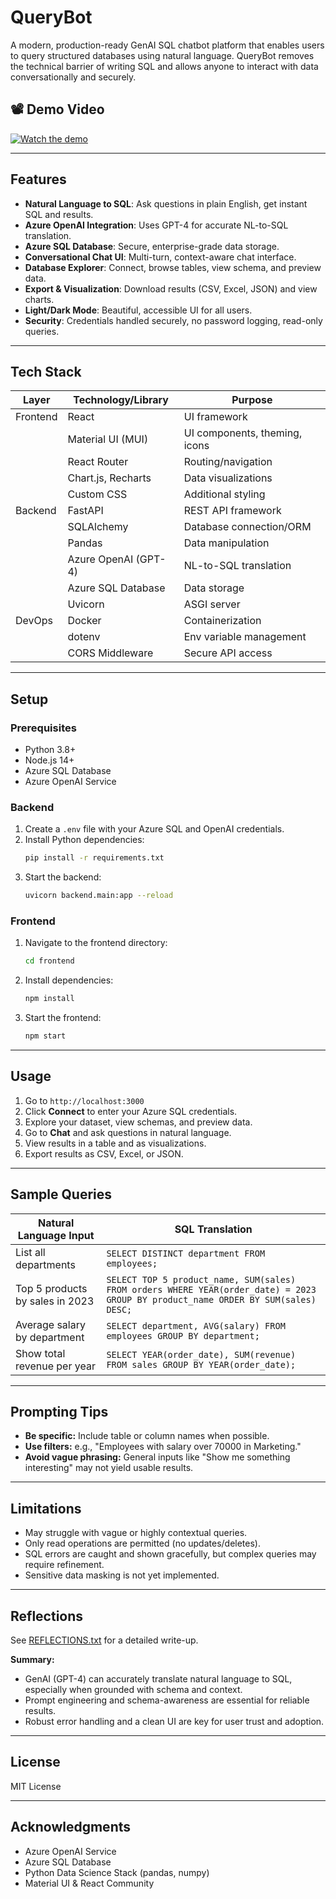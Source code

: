 # QueryBot

A modern, production-ready GenAI SQL chatbot platform that enables users to query structured databases using natural language. QueryBot removes the technical barrier of writing SQL and allows anyone to interact with data conversationally and securely.

## 📽️ Demo Video

[![Watch the demo](https://img.youtube.com/vi/wDKrFpUw_3s/0.jpg)](https://youtu.be/wDKrFpUw_3s)


---

## Features

- **Natural Language to SQL**: Ask questions in plain English, get instant SQL and results.
- **Azure OpenAI Integration**: Uses GPT-4 for accurate NL-to-SQL translation.
- **Azure SQL Database**: Secure, enterprise-grade data storage.
- **Conversational Chat UI**: Multi-turn, context-aware chat interface.
- **Database Explorer**: Connect, browse tables, view schema, and preview data.
- **Export & Visualization**: Download results (CSV, Excel, JSON) and view charts.
- **Light/Dark Mode**: Beautiful, accessible UI for all users.
- **Security**: Credentials handled securely, no password logging, read-only queries.

---

## Tech Stack

| Layer      | Technology/Library         | Purpose                                 |
|------------|---------------------------|-----------------------------------------|
| Frontend   | React                     | UI framework                            |
|            | Material UI (MUI)         | UI components, theming, icons           |
|            | React Router              | Routing/navigation                      |
|            | Chart.js, Recharts        | Data visualizations                     |
|            | Custom CSS                | Additional styling                      |
| Backend    | FastAPI                   | REST API framework                      |
|            | SQLAlchemy                | Database connection/ORM                 |
|            | Pandas                    | Data manipulation                       |
|            | Azure OpenAI (GPT-4)      | NL-to-SQL translation                   |
|            | Azure SQL Database        | Data storage                            |
|            | Uvicorn                   | ASGI server                             |
| DevOps     | Docker                    | Containerization                        |
|            | dotenv                    | Env variable management                 |
|            | CORS Middleware           | Secure API access                       |

---

## Setup

### Prerequisites
- Python 3.8+
- Node.js 14+
- Azure SQL Database
- Azure OpenAI Service

### Backend
1. Create a `.env` file with your Azure SQL and OpenAI credentials.
2. Install Python dependencies:
   ```bash
   pip install -r requirements.txt
   ```
3. Start the backend:
   ```bash
   uvicorn backend.main:app --reload
   ```

### Frontend
1. Navigate to the frontend directory:
   ```bash
   cd frontend
   ```
2. Install dependencies:
   ```bash
   npm install
   ```
3. Start the frontend:
   ```bash
   npm start
   ```

---

## Usage

1. Go to `http://localhost:3000`
2. Click **Connect** to enter your Azure SQL credentials.
3. Explore your dataset, view schemas, and preview data.
4. Go to **Chat** and ask questions in natural language.
5. View results in a table and as visualizations.
6. Export results as CSV, Excel, or JSON.

---

## Sample Queries

| Natural Language Input                  | SQL Translation                                                                                   |
|-----------------------------------------|---------------------------------------------------------------------------------------------------|
| List all departments                    | `SELECT DISTINCT department FROM employees;`                                                      |
| Top 5 products by sales in 2023         | `SELECT TOP 5 product_name, SUM(sales) FROM orders WHERE YEAR(order_date) = 2023 GROUP BY product_name ORDER BY SUM(sales) DESC;` |
| Average salary by department            | `SELECT department, AVG(salary) FROM employees GROUP BY department;`                              |
| Show total revenue per year             | `SELECT YEAR(order_date), SUM(revenue) FROM sales GROUP BY YEAR(order_date);`                     |

---

## Prompting Tips

- **Be specific:** Include table or column names when possible.
- **Use filters:** e.g., "Employees with salary over 70000 in Marketing."
- **Avoid vague phrasing:** General inputs like "Show me something interesting" may not yield usable results.

---

## Limitations

- May struggle with vague or highly contextual queries.
- Only read operations are permitted (no updates/deletes).
- SQL errors are caught and shown gracefully, but complex queries may require refinement.
- Sensitive data masking is not yet implemented.

---

## Reflections

See [REFLECTIONS.txt](./REFLECTIONS.txt) for a detailed write-up.

**Summary:**
- GenAI (GPT-4) can accurately translate natural language to SQL, especially when grounded with schema and context.
- Prompt engineering and schema-awareness are essential for reliable results.
- Robust error handling and a clean UI are key for user trust and adoption.

---

## License

MIT License

---

## Acknowledgments

- Azure OpenAI Service
- Azure SQL Database
- Python Data Science Stack (pandas, numpy)
- Material UI & React Community 
